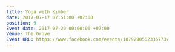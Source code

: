```yaml
---
title: Yoga with Kimber
date: 2017-07-17 07:51:00 +07:00
position: 9
Event date: 2017-07-20 00:00:00 +07:00
Venue: The Grove
Event URL: https://www.facebook.com/events/1879290562336773/
---
```


